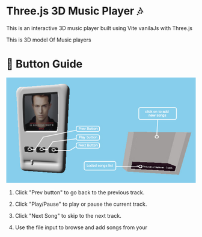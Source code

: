 ﻿# Three.js 3D Music Player 🎶

This is an interactive 3D music player built using Vite vanilaJs with Three.js

This is 3D model Of Music players
# 🎹 Button Guide

![alt text](public/in.jpg)

 
1. Click "Prev button" to go back to the previous track.

2. Click "Play/Pause" to play or pause the current track.

3. Click "Next Song" to skip to the next track.

4. Use the file input to browse and add songs from your